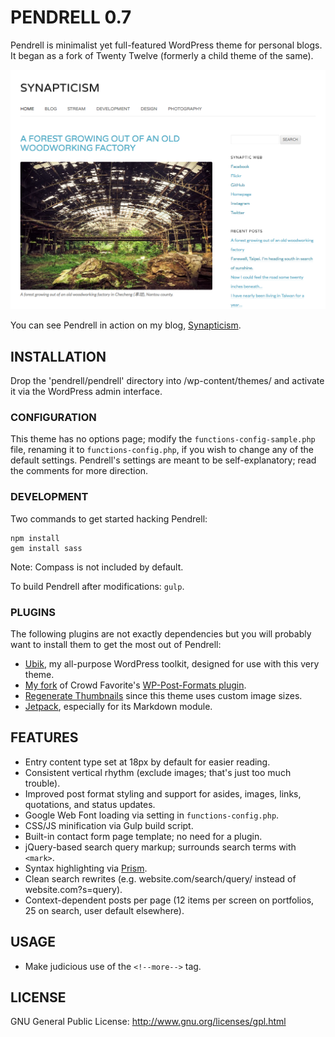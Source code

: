 # PENDRELL 0.7

Pendrell is minimalist yet full-featured WordPress theme for personal blogs. It began as a fork of Twenty Twelve (formerly a child theme of the same).

![Pendrell example screenshot](/pendrell/screenshot.png "Pendrell example screenshot")

You can see Pendrell in action on my blog, [Synapticism](http://synapticism.com).



## INSTALLATION

Drop the 'pendrell/pendrell' directory into /wp-content/themes/ and activate it via the WordPress admin interface.

### CONFIGURATION

This theme has no options page; modify the `functions-config-sample.php` file, renaming it to `functions-config.php`, if you wish to change any of the default settings. Pendrell's settings are meant to be self-explanatory; read the comments for more direction.

### DEVELOPMENT

Two commands to get started hacking Pendrell:

```
npm install
gem install sass
```

Note: Compass is not included by default.

To build Pendrell after modifications: `gulp`.

### PLUGINS

The following plugins are not exactly dependencies but you will probably want to install them to get the most out of Pendrell:

* [Ubik](https://github.com/synapticism/ubik), my all-purpose WordPress toolkit, designed for use with this very theme.
* [My fork](https://github.com/synapticism/wp-post-formats) of Crowd Favorite's [WP-Post-Formats plugin](https://github.com/crowdfavorite/wp-post-formats).
* [Regenerate Thumbnails](http://wordpress.org/extend/plugins/regenerate-thumbnails/) since this theme uses custom image sizes.
* [Jetpack](https://github.com/Automattic/jetpack), especially for its Markdown module.



## FEATURES

* Entry content type set at 18px by default for easier reading.
* Consistent vertical rhythm (exclude images; that's just too much trouble).
* Improved post format styling and support for asides, images, links, quotations, and status updates.
* Google Web Font loading via setting in `functions-config.php`.
* CSS/JS minification via Gulp build script.
* Built-in contact form page template; no need for a plugin.
* jQuery-based search query markup; surrounds search terms with `<mark>`.
* Syntax highlighting via [Prism](http://prismjs.com).
* Clean search rewrites (e.g. website.com/search/query/ instead of website.com?s=query).
* Context-dependent posts per page (12 items per screen on portfolios, 25 on search, user default elsewhere).



## USAGE

* Make judicious use of the `<!--more-->` tag.



## LICENSE

GNU General Public License: http://www.gnu.org/licenses/gpl.html
